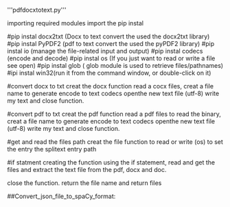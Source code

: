   '''pdfdocxtotext.py''' 

importing required modules
import the pip instal 

#pip instal docx2txt (Docx to text convert the used the docx2txt library)
#pip instal PyPDF2 (pdf to text convert the used the pyPDF2 library)
#pip instal io (manage the file-related input and output)
#pip instal codecs (encode and decode)
#pip instal os (If you just want to read or write a file see open)
#pip instal glob ( glob module is used to retrieve files/pathnames)
#ipi instal win32(run it from the command window, or double-click on it)


#convert docx to txt
creat the docx function read a cocx files, creat a file name to generate encode
to text  codecs openthe new text file (utf-8) write my text and close function.

#convert pdf to txt
creat the pdf function read a pdf files to read the binary, creat a file name to generate encode
to text  codecs openthe new text file (utf-8) write my text and close function.

#get and read the files path
creat the file function to read or write (os) to set the entry the splitext entry path

#if statment
creating the function using the if statement, read and get the files and extract the text file from the pdf, docx and doc.

close the function.
return the file name and return files



##Convert_json_file_to_spaCy_format:
